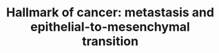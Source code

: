 ---
annotations:
- id: PW:0000605
  parent: disease pathway
  type: Pathway Ontology
  value: cancer pathway
authors:
- PhilipErnst
- Marvin M2
- Eweitz
- AlexanderPico
citedin: ''
communities: []
description: Epithelial-to-mesenchymal transition (EMT) is a hallmark of cancer metastasis.
  EMT is a process that allows epithelial cells to lose their epithelial characteristics
  and gain mesenchymal features, which makes them more invasive and migratory. This
  process is a key part of tumor progression and metastasis. EMT gives cancer cells
  stem-cell properties and makes them resistant to chemotherapy drugs.
last-edited: 2024-11-01
ndex: null
organisms:
- Homo sapiens
redirect_from:
- /index.php/Pathway:WP5469
- /instance/WP5469
- /instance/WP5469_r135726
revision: r135726
schema-jsonld:
- '@context': https://schema.org/
  '@id': https://wikipathways.github.io/pathways/WP5469.html
  '@type': Dataset
  creator:
    '@type': Organization
    name: WikiPathways
  description: Epithelial-to-mesenchymal transition (EMT) is a hallmark of cancer
    metastasis. EMT is a process that allows epithelial cells to lose their epithelial
    characteristics and gain mesenchymal features, which makes them more invasive
    and migratory. This process is a key part of tumor progression and metastasis.
    EMT gives cancer cells stem-cell properties and makes them resistant to chemotherapy
    drugs.
  keywords:
  - Brachyury
  - CDH1
  - E47
  - EHMT2
  - ELF3
  - ELF5
  - EZH2
  - FOXC2
  - GRHL2
  - GSC2
  - HDAC1
  - HDAC2
  - KLF8
  - LSD1/KDM1A
  - PRRX1
  - SIRT1
  - SIX1
  - SNAI1
  - SNAI2
  - SUV39H1
  - SUZ12
  - TCF4/E2-2
  - TGF-β
  - TWIST1
  - ZEB1
  - ZEB2
  license: CC0
  name: 'Hallmark of cancer: metastasis and epithelial-to-mesenchymal transition'
seo: CreativeWork
title: 'Hallmark of cancer: metastasis and epithelial-to-mesenchymal transition'
wpid: WP5469
---